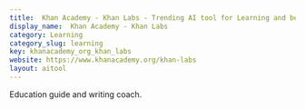 ```yaml
---
title:  Khan Academy - Khan Labs - Trending AI tool for Learning and best alternatives
display_name:  Khan Academy - Khan Labs
category: Learning
category_slug: learning
key: khanacademy_org_khan_labs
website: https://www.khanacademy.org/khan-labs
layout: aitool
---
```


Education guide and writing coach.
